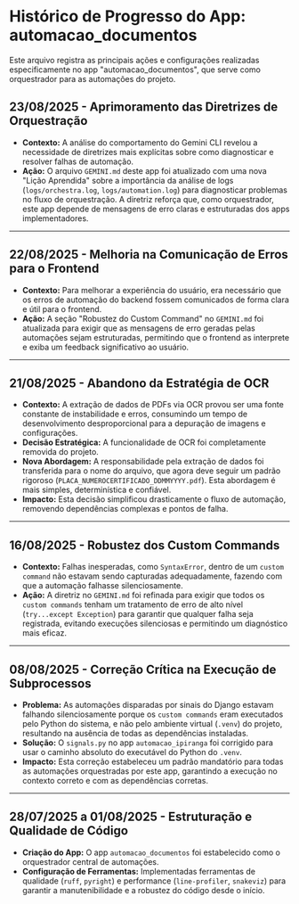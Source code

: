 # Histórico de Progresso do App: automacao_documentos

Este arquivo registra as principais ações e configurações realizadas especificamente no app "automacao_documentos", que serve como orquestrador para as automações do projeto.

## 23/08/2025 - Aprimoramento das Diretrizes de Orquestração

- **Contexto:** A análise do comportamento do Gemini CLI revelou a necessidade de diretrizes mais explícitas sobre como diagnosticar e resolver falhas de automação.
- **Ação:** O arquivo `GEMINI.md` deste app foi atualizado com uma nova "Lição Aprendida" sobre a importância da análise de logs (`logs/orchestra.log`, `logs/automation.log`) para diagnosticar problemas no fluxo de orquestração. A diretriz reforça que, como orquestrador, este app depende de mensagens de erro claras e estruturadas dos apps implementadores.

---

## 22/08/2025 - Melhoria na Comunicação de Erros para o Frontend

- **Contexto:** Para melhorar a experiência do usuário, era necessário que os erros de automação do backend fossem comunicados de forma clara e útil para o frontend.
- **Ação:** A seção "Robustez do Custom Command" no `GEMINI.md` foi atualizada para exigir que as mensagens de erro geradas pelas automações sejam estruturadas, permitindo que o frontend as interprete e exiba um feedback significativo ao usuário.

---

## 21/08/2025 - Abandono da Estratégia de OCR

- **Contexto:** A extração de dados de PDFs via OCR provou ser uma fonte constante de instabilidade e erros, consumindo um tempo de desenvolvimento desproporcional para a depuração de imagens e configurações.
- **Decisão Estratégica:** A funcionalidade de OCR foi completamente removida do projeto.
- **Nova Abordagem:** A responsabilidade pela extração de dados foi transferida para o nome do arquivo, que agora deve seguir um padrão rigoroso (`PLACA_NUMEROCERTIFICADO_DDMMYYYY.pdf`). Esta abordagem é mais simples, determinística e confiável.
- **Impacto:** Esta decisão simplificou drasticamente o fluxo de automação, removendo dependências complexas e pontos de falha.

---

## 16/08/2025 - Robustez dos Custom Commands

- **Contexto:** Falhas inesperadas, como `SyntaxError`, dentro de um `custom command` não estavam sendo capturadas adequadamente, fazendo com que a automação falhasse silenciosamente.
- **Ação:** A diretriz no `GEMINI.md` foi refinada para exigir que todos os `custom commands` tenham um tratamento de erro de alto nível (`try...except Exception`) para garantir que qualquer falha seja registrada, evitando execuções silenciosas e permitindo um diagnóstico mais eficaz.

---

## 08/08/2025 - Correção Crítica na Execução de Subprocessos

- **Problema:** As automações disparadas por sinais do Django estavam falhando silenciosamente porque os `custom commands` eram executados pelo Python do sistema, e não pelo ambiente virtual (`.venv`) do projeto, resultando na ausência de todas as dependências instaladas.
- **Solução:** O `signals.py` no app `automacao_ipiranga` foi corrigido para usar o caminho absoluto do executável do Python do `.venv`.
- **Impacto:** Esta correção estabeleceu um padrão mandatório para todas as automações orquestradas por este app, garantindo a execução no contexto correto e com as dependências corretas.

---

## 28/07/2025 a 01/08/2025 - Estruturação e Qualidade de Código

- **Criação do App:** O app `automacao_documentos` foi estabelecido como o orquestrador central de automações.
- **Configuração de Ferramentas:** Implementadas ferramentas de qualidade (`ruff`, `pyright`) e performance (`line-profiler`, `snakeviz`) para garantir a manutenibilidade e a robustez do código desde o início.
